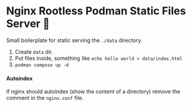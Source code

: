 # Nginx Rootless Podman Static Files Server 🦭

Small boilerplate for static serving the `./data` directory.

1. Create `data` dir.
2. Put files inside, something like `echo hello world > data/index.html`
3. `podman compose up -d`

#### Autoindex

If nginx should autoindex (show the content of a directory) remove the comment in the `nginx.conf` file.
